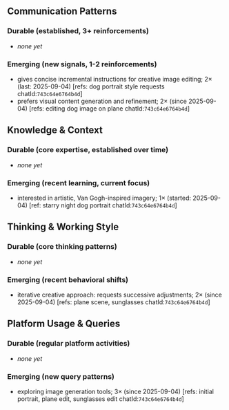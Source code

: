 ## Communication Patterns
### Durable (established, 3+ reinforcements)
- _none yet_

### Emerging (new signals, 1-2 reinforcements)
- gives concise incremental instructions for creative image editing; 2× (last: 2025-09-04) [refs: dog portrait style requests chatId:`743c64e6764b4d`]
- prefers visual content generation and refinement; 2× (since 2025-09-04) [refs: editing dog image on plane chatId:`743c64e6764b4d`]

## Knowledge & Context
### Durable (core expertise, established over time)
- _none yet_

### Emerging (recent learning, current focus)
- interested in artistic, Van Gogh-inspired imagery; 1× (started: 2025-09-04) [ref: starry night dog portrait chatId:`743c64e6764b4d`]

## Thinking & Working Style
### Durable (core thinking patterns)
- _none yet_

### Emerging (recent behavioral shifts)
- iterative creative approach: requests successive adjustments; 2× (since 2025-09-04) [refs: plane scene, sunglasses chatId:`743c64e6764b4d`]

## Platform Usage & Queries
### Durable (regular platform activities)
- _none yet_

### Emerging (new query patterns)
- exploring image generation tools; 3× (since 2025-09-04) [refs: initial portrait, plane edit, sunglasses edit chatId:`743c64e6764b4d`]